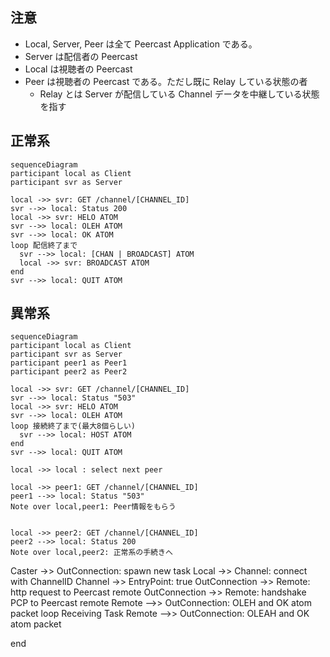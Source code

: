 ## 注意

- Local, Server, Peer は全て Peercast Application である。
- Server は配信者の Peercast
- Local は視聴者の Peercast
- Peer は視聴者の Peercast である。ただし既に Relay している状態の者
  - Relay とは Server が配信している Channel データを中継している状態を指す

## 正常系

```mermaid
sequenceDiagram
participant local as Client
participant svr as Server

local ->> svr: GET /channel/[CHANNEL_ID]
svr -->> local: Status 200
local ->> svr: HELO ATOM
svr -->> local: OLEH ATOM
svr -->> local: OK ATOM
loop 配信終了まで
  svr -->> local: [CHAN | BROADCAST] ATOM
  local ->> svr: BROADCAST ATOM
end
svr -->> local: QUIT ATOM

```

## 異常系

```mermaid
sequenceDiagram
participant local as Client
participant svr as Server
participant peer1 as Peer1
participant peer2 as Peer2

local ->> svr: GET /channel/[CHANNEL_ID]
svr -->> local: Status "503"
local ->> svr: HELO ATOM
svr -->> local: OLEH ATOM
loop 接続終了まで(最大8個らしい)
  svr -->> local: HOST ATOM
end
svr -->> local: QUIT ATOM

local ->> local : select next peer

local ->> peer1: GET /channel/[CHANNEL_ID]
peer1 -->> local: Status "503"
Note over local,peer1: Peer情報をもらう


local ->> peer2: GET /channel/[CHANNEL_ID]
peer2 -->> local: Status 200
Note over local,peer2: 正常系の手続きへ

```

Caster ->> OutConnection: spawn new task
Local ->> Channel: connect with ChannelID
Channel ->> EntryPoint: true
OutConnection ->> Remote: http request to Peercast remote
OutConnection ->> Remote: handshake PCP to Peercast remote
Remote -->> OutConnection: OLEH and OK atom packet
loop Receiving Task
Remote -->> OutConnection: OLEAH and OK atom packet

end
